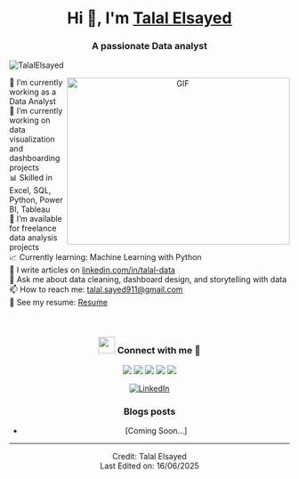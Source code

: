  <h1 align="center">Hi 👋, I'm <a href="#" target="blank">Talal Elsayed</a></h1>
<h3 align="center">A passionate Data analyst</h3>

<p align="left">
  <img src="https://komarev.com/ghpvc/?username=TalalElsayed&label=Profile%20views&color=0e75b6&style=flat" alt="TalalElsayed" />
</p>

<a target="_blank" align="center">
  <img align="right" top="500" height="300" width="400" alt="GIF" src="https://media.giphy.com/media/SWoSkN6DxTszqIKEqv/giphy.gif">
</a>

 
 
 🔭 I’m currently working as a Data Analyst  
🌱 I’m currently working on data visualization and dashboarding projects  
📊 Skilled in Excel, SQL, Python, Power BI, Tableau  
🤝 I’m available for freelance data analysis projects  
📈 Currently learning: Machine Learning with Python  
📝 I write articles on [linkedin.com/in/talal-data](linkedin.com/in/talal-data      )  
💬 Ask me about data cleaning, dashboard design, and storytelling with data  
📫 How to reach me: talal.sayed911@gmail.com  
📄 See my resume: [Resume](#)  

<br/>

<h3 align="center">
  <img src="https://media.giphy.com/media/iY8CRBdQXODJSCERIr/giphy.gif" width="30" height="30"> Connect with me 🤝
</h3>

<p align="center">
  <div align="center" class="icons-social">
    <a target="_blank" href="#"><img src="https://img.icons8.com/doodle/40/000000/linkedin--v2.png"></a>
    <a target="_blank" href="#"><img src="https://https://github.com/talalelseyed.png"></a>
    <a target="_blank" href="#"><img src="https://img.icons8.com/doodle/1x/twitter-squared--v2.png"></a>
    <a target="_blank" href="#"><img src="https://img.icons8.com/doodle/1x/youtube--v2.png"></a>
    <a target="_blank" href="#"><img src="https://img.icons8.com/plasticine/0.5x/resume.png"></a>
  </div>
  <p align="center">
  <div align="center" class="icons-social">
    <!-- LinkedIn -->
    <a target="_blank" href="https://linkedin.com/in/talal-data">
      <img src="https://img.icons8.com/doodle/40/000000/linkedin--v2.png" alt="LinkedIn">
    </a>

 
 

### Blogs posts

<!-- BLOG-POST-LIST:START -->
- [Coming Soon...]
<!-- BLOG-POST-LIST:END -->

---

Credit: Talal Elsayed  
Last Edited on: 16/06/2025
